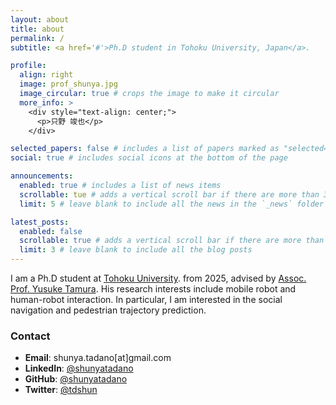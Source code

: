 ```yaml
---
layout: about
title: about
permalink: /
subtitle: <a href='#'>Ph.D student in Tohoku University, Japan</a>.

profile:
  align: right
  image: prof_shunya.jpg
  image_circular: true # crops the image to make it circular
  more_info: >
    <div style="text-align: center;">
      <p>只野 竣也</p>
    </div>

selected_papers: false # includes a list of papers marked as "selected={true}"
social: true # includes social icons at the bottom of the page

announcements:
  enabled: true # includes a list of news items
  scrollable: tue # adds a vertical scroll bar if there are more than 3 news items
  limit: 5 # leave blank to include all the news in the `_news` folder

latest_posts:
  enabled: false
  scrollable: true # adds a vertical scroll bar if there are more than 3 new posts items
  limit: 3 # leave blank to include all the blog posts
---
```


<!-- Write your biography here. Tell the world about yourself. Link to your favorite [subreddit](http://reddit.com). You can put a picture in, too. The code is already in, just name your picture `prof_pic.jpg` and put it in the `img/` folder. -->
I am a Ph.D student at [Tohoku University](https://www.eng.tohoku.ac.jp/english/). from 2025, advised by [Assoc. Prof. Yusuke Tamura](https://scholar.google.co.jp/citations?user=Z1PbGrMAAAAJ). His research interests include mobile robot and human-robot interaction. In particular, I am interested in the social navigation and pedestrian trajectory prediction.

### Contact

- **Email**: shunya.tadano[at]gmail.com
- **LinkedIn**: [@shunyatadano](https://linkedin.com/in/shunyatadano)
- **GitHub**: [@shunyatadano](https://github.com/shunyatadano)
- **Twitter**: [@tdshun](https://x.com/tdshun)

<!-- Put your address / P.O. box / other info right below your picture. You can also disable any of these elements by editing `profile` property of the YAML header of your `_pages/about.md`. Edit `_bibliography/papers.bib` and Jekyll will render your [publications page](/al-folio/publications/) automatically. -->

<!-- Link to your social media connections, too. This theme is set up to use [Font Awesome icons](https://fontawesome.com/) and [Academicons](https://jpswalsh.github.io/academicons/), like the ones below. Add your Facebook, Twitter, LinkedIn, Google Scholar, or just disable all of them. -->
